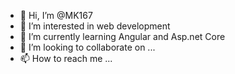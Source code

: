 - 👋 Hi, I’m @MK167
- 👀 I’m interested in web development 
- 🌱 I’m currently learning Angular and Asp.net Core
- 💞️ I’m looking to collaborate on ...
- 📫 How to reach me ...

<!---
MK167/MK167 is a ✨ special ✨ repository because its `README.md` (this file) appears on your GitHub profile.
You can click the Preview link to take a look at your changes.
--->
